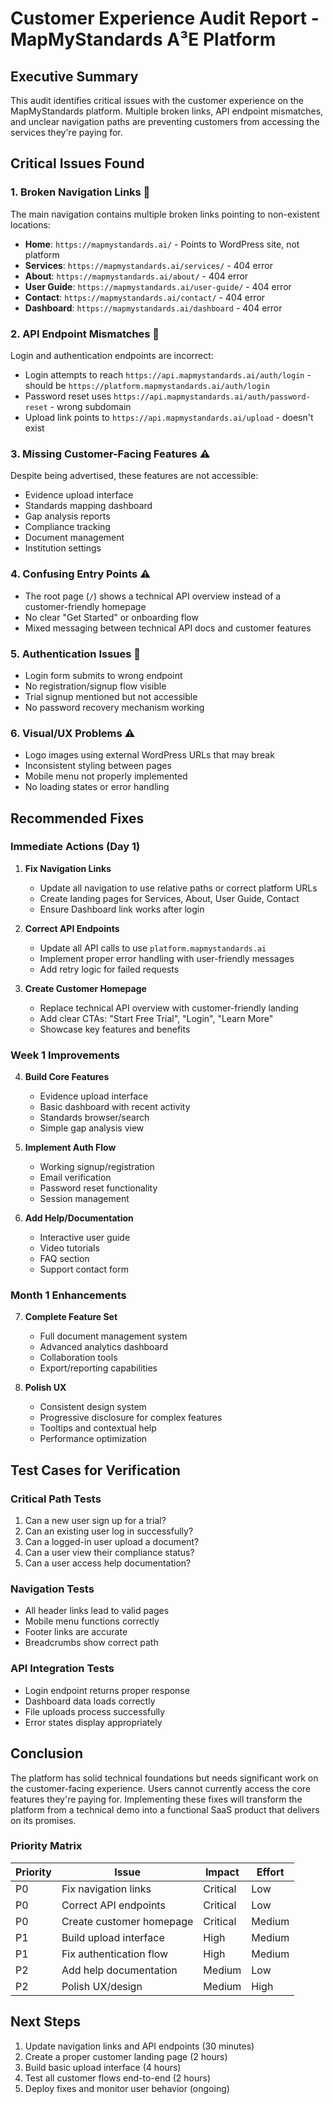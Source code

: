 # Customer Experience Audit Report - MapMyStandards A³E Platform

## Executive Summary

This audit identifies critical issues with the customer experience on the MapMyStandards platform. Multiple broken links, API endpoint mismatches, and unclear navigation paths are preventing customers from accessing the services they're paying for.

## Critical Issues Found

### 1. **Broken Navigation Links** 🚨
The main navigation contains multiple broken links pointing to non-existent locations:
- **Home**: `https://mapmystandards.ai/` - Points to WordPress site, not platform
- **Services**: `https://mapmystandards.ai/services/` - 404 error
- **About**: `https://mapmystandards.ai/about/` - 404 error
- **User Guide**: `https://mapmystandards.ai/user-guide/` - 404 error
- **Contact**: `https://mapmystandards.ai/contact/` - 404 error
- **Dashboard**: `https://mapmystandards.ai/dashboard` - 404 error

### 2. **API Endpoint Mismatches** 🚨
Login and authentication endpoints are incorrect:
- Login attempts to reach `https://api.mapmystandards.ai/auth/login` - should be `https://platform.mapmystandards.ai/auth/login`
- Password reset uses `https://api.mapmystandards.ai/auth/password-reset` - wrong subdomain
- Upload link points to `https://api.mapmystandards.ai/upload` - doesn't exist

### 3. **Missing Customer-Facing Features** ⚠️
Despite being advertised, these features are not accessible:
- Evidence upload interface
- Standards mapping dashboard
- Gap analysis reports
- Compliance tracking
- Document management
- Institution settings

### 4. **Confusing Entry Points** ⚠️
- The root page (`/`) shows a technical API overview instead of a customer-friendly homepage
- No clear "Get Started" or onboarding flow
- Mixed messaging between technical API docs and customer features

### 5. **Authentication Issues** 🚨
- Login form submits to wrong endpoint
- No registration/signup flow visible
- Trial signup mentioned but not accessible
- No password recovery mechanism working

### 6. **Visual/UX Problems** ⚠️
- Logo images using external WordPress URLs that may break
- Inconsistent styling between pages
- Mobile menu not properly implemented
- No loading states or error handling

## Recommended Fixes

### Immediate Actions (Day 1)

1. **Fix Navigation Links**
   - Update all navigation to use relative paths or correct platform URLs
   - Create landing pages for Services, About, User Guide, Contact
   - Ensure Dashboard link works after login

2. **Correct API Endpoints**
   - Update all API calls to use `platform.mapmystandards.ai`
   - Implement proper error handling with user-friendly messages
   - Add retry logic for failed requests

3. **Create Customer Homepage**
   - Replace technical API overview with customer-friendly landing
   - Add clear CTAs: "Start Free Trial", "Login", "Learn More"
   - Showcase key features and benefits

### Week 1 Improvements

4. **Build Core Features**
   - Evidence upload interface
   - Basic dashboard with recent activity
   - Standards browser/search
   - Simple gap analysis view

5. **Implement Auth Flow**
   - Working signup/registration
   - Email verification
   - Password reset functionality
   - Session management

6. **Add Help/Documentation**
   - Interactive user guide
   - Video tutorials
   - FAQ section
   - Support contact form

### Month 1 Enhancements

7. **Complete Feature Set**
   - Full document management system
   - Advanced analytics dashboard
   - Collaboration tools
   - Export/reporting capabilities

8. **Polish UX**
   - Consistent design system
   - Progressive disclosure for complex features
   - Tooltips and contextual help
   - Performance optimization

## Test Cases for Verification

### Critical Path Tests
1. Can a new user sign up for a trial?
2. Can an existing user log in successfully?
3. Can a logged-in user upload a document?
4. Can a user view their compliance status?
5. Can a user access help documentation?

### Navigation Tests
- All header links lead to valid pages
- Mobile menu functions correctly
- Footer links are accurate
- Breadcrumbs show correct path

### API Integration Tests
- Login endpoint returns proper response
- Dashboard data loads correctly
- File uploads process successfully
- Error states display appropriately

## Conclusion

The platform has solid technical foundations but needs significant work on the customer-facing experience. Users cannot currently access the core features they're paying for. Implementing these fixes will transform the platform from a technical demo into a functional SaaS product that delivers on its promises.

### Priority Matrix

| Priority | Issue | Impact | Effort |
|----------|-------|--------|--------|
| P0 | Fix navigation links | Critical | Low |
| P0 | Correct API endpoints | Critical | Low |
| P0 | Create customer homepage | Critical | Medium |
| P1 | Build upload interface | High | Medium |
| P1 | Fix authentication flow | High | Medium |
| P2 | Add help documentation | Medium | Low |
| P2 | Polish UX/design | Medium | High |

## Next Steps

1. Update navigation links and API endpoints (30 minutes)
2. Create a proper customer landing page (2 hours)
3. Build basic upload interface (4 hours)
4. Test all customer flows end-to-end (2 hours)
5. Deploy fixes and monitor user behavior (ongoing)
